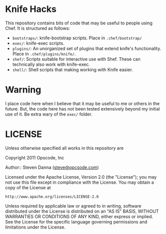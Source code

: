 # Knife Hacks

This repository contains bits of code that may be useful to people
using Chef.  It is structured as follows:

* `bootstraps/`: knife-bootstrap scripts.  Place in `.chef/bootstrap/`
* `exec/`: knife-exec scripts.
* `plugins/`: An unorganized set of plugins that extend knife's
  functionality. Place in `.chef/plugins/knife/`.
* `shef/`: Scripts suitable for interactive use with Shef.  These can
  technically also work with knife-exec.
* `shell/`: Shell scripts that making working with Knife easier.

# Warning

I place code here when I believe that it may be useful to me or others
in the future.  But, the code here has not been tested extensively beyond
my initial use of it.  Be extra wary of the `exec/` folder.

# LICENSE

Unless otherwise specified all works in this repository are

Copyright 2011 Opscode, Inc

Author:: Steven Danna (steve@opcsode.com)

Licensed under the Apache License, Version 2.0 (the "License");
you may not use this file except in compliance with the License.
You may obtain a copy of the License at

    http://www.apache.org/licenses/LICENSE-2.0

Unless required by applicable law or agreed to in writing, software
distributed under the License is distributed on an "AS IS" BASIS,
WITHOUT WARRANTIES OR CONDITIONS OF ANY KIND, either express or implied.
See the License for the specific language governing permissions and
limitations under the License.
